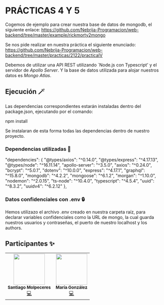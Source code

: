 # PRÁCTICAS 4 Y 5
Cogemos de ejemplo para crear nuestra base de datos de mongodb, el siguiente enlace: 
https://github.com/Nebrija-Programacion/web-backend/tree/master/example/rickmorty2mongo

Se nos pide realizar en nuestra práctica el siguiente enunciado: 
https://github.com/Nebrija-Programacion/web-backend/tree/master/practicas/2122/practicaIV

Debemos de utilizar una API REST utilizando `Node.js con Typescript' y el servidor de *Apollo Server*. Y la base de datos utilizada 
para alojar nuestros datos es *Mongo Atlas*.

## Ejecución  :magic_wand:
Las dependencias correspondientes estarán instaladas dentro del package.json, ejecutando por el comando:

npm install

Se instalaran de esta forma todas las dependencias dentro de nuestro proyecto.

### Dependencias utilizadas :bookmark_tabs:

"dependencies": {
    "@types/axios": "^0.14.0",
    "@types/express": "^4.17.13",
    "@types/node": "^16.11.14",
    "apollo-server": "^3.5.0",
    "axios": "^0.24.0",
    "bcrypt": "^5.0.1",
    "dotenv": "^10.0.0",
    "express": "^4.17.1",
    "graphql": "^15.8.0",
    "mongodb": "^4.2.2",
    "mongoose": "^6.1.2",
    "morgan": "^1.10.0",
    "nodemon": "^2.0.15",
    "ts-node": "^10.4.0",
    "typescript": "^4.5.4",
    "uuid": "^8.3.2",
    "uuidv4": "^6.2.12"
  },


### Datos confidenciales con .env :lock:
Hemos utilizazo el archivo .env creado en nuestra carpeta raíz, para declarar variables confidenciales como la URL de mongo, 
la cual guarda nuestros usuarios y contraseñas, el puerto de nuestro localhost y los authors.

## Participantes ✨

<!-- ALL-CONTRIBUTORS-LIST:START - Do not remove or modify this section -->
<!-- prettier-ignore-start -->
<!-- markdownlint-disable -->
<table>
  <tr>
    <td align="center"><a href="https://www.linkedin.com/in/santiago-molpeceres-d%C3%ADaz-ab9087211/"><img src="https://avatars.githubusercontent.com/u/54994511?v=4" width="100px;" alt=""/><br /><sub><b>Santiago Molpeceres</b></sub></a><br /><a href="https://github.com/smolpeceresd/Programacion_Internet" title="Code">💻</a></td>
    <td align="center"><a href="https://www.linkedin.com/in/mar%C3%ADa-gonz%C3%A1lez-herrero-56bb21177/"><img src="https://avatars.githubusercontent.com/u/43043718?v=4" width="100px;" alt=""/><br /><sub><b>María González</b></sub></a><br /><a href="https://github.com/mgh99/Programacion_sistemas_Internet" title="Code">💻</a></td>
  </tr>
</table>

<!-- markdownlint-restore -->
<!-- prettier-ignore-end -->

<!-- ALL-CONTRIBUTORS-LIST:END -->
